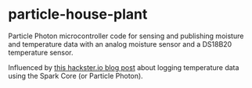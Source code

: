 # particle-house-plant
Particle Photon microcontroller code for sensing and publishing moisture and temperature data with an analog moisture sensor and a DS18B20 temperature sensor.

Influenced by [this hackster.io blog post](https://www.hackster.io/AgustinP/logging-temperature-data-using-the-spark-core-b9c60c) about logging temperature data using the Spark Core (or Particle Photon).



